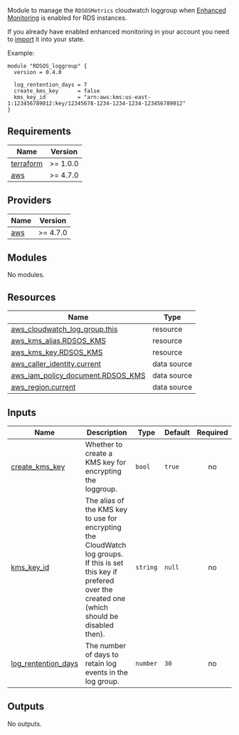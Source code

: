 Module to manage the `RDSOSMetrics` cloudwatch loggroup when [Enhanced Monitoring](https://docs.aws.amazon.com/AmazonRDS/latest/UserGuide/USER_Monitoring.OS.overview.html) is enabled for RDS instances.

If you already have enabled enhanced monitoring in your account you need to [import](https://developer.hashicorp.com/terraform/cli/import) it into your state.

Example:

```
module "RDSOS_loggroup" {
  version = 0.4.0

  log_rentention_days = 7
  create_kms_key      = false
  kms_key_id          = "arn:aws:kms:us-east-1:123456789012:key/12345678-1234-1234-1234-123456789012"
}
```
<!-- BEGINNING OF PRE-COMMIT-TERRAFORM DOCS HOOK -->
## Requirements

| Name | Version |
|------|---------|
| <a name="requirement_terraform"></a> [terraform](#requirement\_terraform) | >= 1.0.0 |
| <a name="requirement_aws"></a> [aws](#requirement\_aws) | >= 4.7.0 |

## Providers

| Name | Version |
|------|---------|
| <a name="provider_aws"></a> [aws](#provider\_aws) | >= 4.7.0 |

## Modules

No modules.

## Resources

| Name | Type |
|------|------|
| [aws_cloudwatch_log_group.this](https://registry.terraform.io/providers/hashicorp/aws/latest/docs/resources/cloudwatch_log_group) | resource |
| [aws_kms_alias.RDSOS_KMS](https://registry.terraform.io/providers/hashicorp/aws/latest/docs/resources/kms_alias) | resource |
| [aws_kms_key.RDSOS_KMS](https://registry.terraform.io/providers/hashicorp/aws/latest/docs/resources/kms_key) | resource |
| [aws_caller_identity.current](https://registry.terraform.io/providers/hashicorp/aws/latest/docs/data-sources/caller_identity) | data source |
| [aws_iam_policy_document.RDSOS_KMS](https://registry.terraform.io/providers/hashicorp/aws/latest/docs/data-sources/iam_policy_document) | data source |
| [aws_region.current](https://registry.terraform.io/providers/hashicorp/aws/latest/docs/data-sources/region) | data source |

## Inputs

| Name | Description | Type | Default | Required |
|------|-------------|------|---------|:--------:|
| <a name="input_create_kms_key"></a> [create\_kms\_key](#input\_create\_kms\_key) | Whether to create a KMS key for encrypting the loggroup. | `bool` | `true` | no |
| <a name="input_kms_key_id"></a> [kms\_key\_id](#input\_kms\_key\_id) | The alias of the KMS key to use for encrypting the CloudWatch log groups. If this is set this key if prefered over the created one (which should be disabled then). | `string` | `null` | no |
| <a name="input_log_rentention_days"></a> [log\_rentention\_days](#input\_log\_rentention\_days) | The number of days to retain log events in the log group. | `number` | `30` | no |

## Outputs

No outputs.
<!-- END OF PRE-COMMIT-TERRAFORM DOCS HOOK -->

